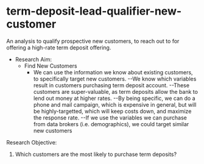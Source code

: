 # term-deposit-lead-qualifier-new-customer
An analysis to qualify prospective new customers, to reach out to for offering a high-rate term deposit offering.

* Research Aim:
  * Find New Customers
      * We can use the information we know about existing customers, to specifically target new customers.
      --We know which variables result in customers purchasing term deposit account.
        --These customers are super-valuable, as term deposits allow the bank to lend out money at higher rates.
      --By being specific, we can do a phone and mail campaign, which is expensive in general, but will be highly-targetted, which will keep costs down, and maximize the response rate.
      --If we use the variables we can purchase from data brokers (i.e. demographics), we could target similar new customers
      
Research Objective:
  1) Which customers are the most likely to purchase term deposits?
